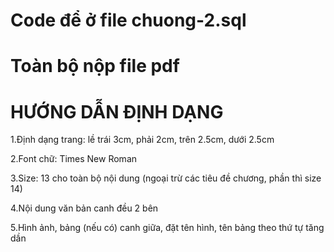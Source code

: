 # Code để ở file chuong-2.sql
# Toàn bộ nộp file pdf
# HƯỚNG DẪN ĐỊNH DẠNG

1.Định dạng trang: lề trái 3cm, phải 2cm, trên 2.5cm, dưới 2.5cm

2.Font chữ: Times New Roman

3.Size: 13 cho toàn bộ nội dung (ngoại trừ các tiêu đề chương, phần thì size 14)

4.Nội dung văn bản canh đều 2 bên

5.Hình ảnh, bảng (nếu có) canh giữa, đặt tên hình, tên bảng theo thứ tự tăng dần


